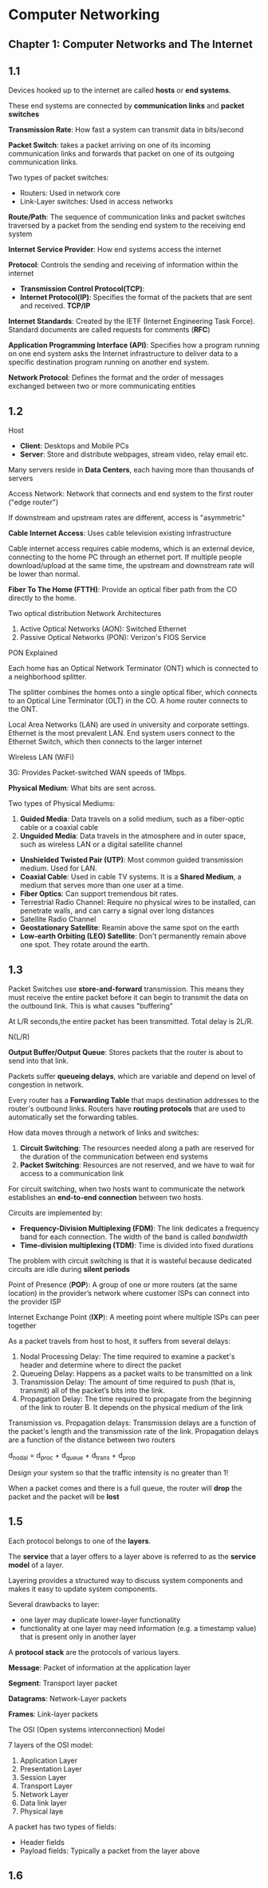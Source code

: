 # Computer Networking

## Chapter 1: Computer Networks and The Internet

## 1.1

Devices hooked up to the internet are called **hosts** or **end systems**. 

These end systems are connected by **communication links** and **packet switches**

**Transmission Rate**: How fast a system can transmit data in bits/second

**Packet Switch**: takes a packet arriving on one of its incoming communication
links and forwards that packet on one of its outgoing communication links. 

Two types of packet switches:

* Routers: Used in network core
* Link-Layer switches: Used in access networks 

**Route/Path**: The sequence of communication links and packet switches traversed by a packet from
the sending end system to the receiving end system

**Internet Service Provider**: How end systems access the internet

**Protocol**: Controls the sending and receiving of information within the internet

* **Transmission Control Protocol(TCP)**:
* **Internet Protocol(IP)**: Specifies the format of the packets that are sent and received. **TCP/IP**

**Internet Standards**: Created by the IETF (Internet Engineering Task Force). Standard documents are called requests for comments (**RFC**)

**Application Programming Interface (API)**: Specifies how a program running on one end system asks
the Internet infrastructure to deliver data to a specific destination program running on another end system. 

**Network Protocol**: Defines the format and the order of messages exchanged between
two or more communicating entities

## 1.2

Host

* **Client**: Desktops and Mobile PCs
* **Server**: Store and distribute webpages, stream video, relay email etc. 

Many servers reside in **Data Centers**, each having more than thousands of servers

Access Network: Network that connects and end system to the first router ("edge router")

If downstream and upstream rates are different, access is "asymmetric"

**Cable Internet Access**: Uses cable television existing infrastructure

Cable internet access requires cable modems, which is an external device, connecting to the home PC through an ethernet port. If multiple people download/upload at the same time, the upstream and downstream rate will be lower than normal. 

**Fiber To The Home (FTTH)**: Provide an optical fiber path from the CO directly to the home. 

Two optical distribution Network Architectures

1. Active Optical Networks (AON): Switched Ethernet
2. Passive Optical Networks (PON): Verizon's FIOS Service

PON Explained

Each home has an Optical Network Terminator (ONT) which is connected to a neighborhood splitter. 

The splitter combines the homes onto a single optical fiber, which connects to an Optical Line Terminator (OLT) in the CO. A home router connects to the ONT. 

Local Area Networks (LAN) are used in university and corporate settings. Ethernet is the most prevalent LAN. End system users connect to the Ethernet Switch, which then connects to the larger internet

Wireless LAN (WiFi)

3G: Provides Packet-switched WAN speeds of 1Mbps. 

**Physical Medium**: What bits are sent across. 

Two types of Physical Mediums:

1. **Guided Media**: Data travels on a solid medium, such as a fiber-optic cable or a coaxial cable
2. **Unguided Media**: Data travels in the atmosphere and in outer space, such as wireless LAN or a digital satellite channel

* **Unshielded Twisted Pair (UTP)**: Most common guided transmission medium. Used for LAN. 
* **Coaxial Cable**: Used in cable TV systems. It is a **Shared Medium**, a medium that serves more than one user at a time. 
* **Fiber Optics**: Can support tremendous bit rates. 
* Terrestrial Radio Channel: Require no physical wires to be installed, can penetrate walls, and can carry a signal over long distances 
* Satellite Radio Channel
*   **Geostationary Satellite**: Reamin above the same spot on the earth
*   **Low-earth Orbiting (LEO) Satellite**: Don't permanently remain above one spot. They rotate around the earth. 

## 1.3

Packet Switches use **store-and-forward** transmission. This means they must receive the entire packet before it can begin to transmit the data on the outbound link. This is what causes "buffering"

At L/R seconds,the entire packet has been transmitted. Total delay is 2L/R. 

N(L/R)

**Output Buffer/Output Queue**: Stores packets that the router is about to send into that link. 

Packets suffer **queueing delays**, which are variable and depend on level of congestion in network. 

Every router has a **Forwarding Table** that maps destination addresses to the router's outbound links. Routers have **routing protocols** that are used to automatically set the forwarding tables. 

How data moves through a network of links and switches:

1. **Circuit Switching**: The resources needed along a path are reserved for the duration of the communication between end systems
2. **Packet Switching**: Resources are not reserved, and we have to wait for access to a communication link

For circuit switching, when two hosts want to communicate the network establishes an **end-to-end connection** between two hosts. 

Circuits are implemented by:
* **Frequency-Division Multiplexing (FDM)**: The link dedicates a frequency band for each connection. The width of the band is called *bandwidth*
* **Time-division multiplexing (TDM)**: Time is divided into fixed durations

The problem with circuit switching is that it is wasteful because dedicated circuits are idle during **silent periods**

Point of Presence (**POP**): A group of one or more routers (at the same location) in the provider’s network where customer ISPs can connect into the provider ISP

Internet Exchange Point (**IXP**): A meeting point where multiple ISPs can peer together

As a packet travels from host to host, it suffers from several delays:

1. Nodal Processing Delay: The time required to examine a packet's header and determine where to direct the packet
2. Queueing Delay: Happens as a packet waits to be transmitted on a link
3. Transmission Delay: The amount of time required to push (that is, transmit) all of the packet’s bits into the link. 
4. Propagation Delay: The time required to propagate from the beginning of the link to router B. It depends on the physical medium of the link 

Transmission vs. Propagation delays: Transmission delays are a function of the packet's length and the transmission rate of the link. Propagation delays are a function of the distance between two routers

d<sub>nodal</sub> = d<sub>proc</sub> + d<sub>queue</sub> + d<sub>trans</sub> + d<sub>prop</sub>

Design your system so that the traffic intensity is no greater than 1!

When a packet comes and there is a full queue, the router will **drop** the packet and the packet will be **lost**

## 1.5

Each protocol belongs to one of the **layers**. 

The **service** that a layer offers to a layer above is referred to as the **service model** of a layer. 

Layering provides a structured way to discuss system components and makes it easy to update system components. 

Several drawbacks to layer:

* one layer may duplicate lower-layer functionality
* functionality at one layer may need information (e.g. a timestamp value) that is present only in another layer

A **protocol stack** are the protocols of various layers. 

**Message**: Packet of information at the application layer 

**Segment**: Transport layer packet

**Datagrams**: Network-Layer packets

**Frames**: Link-layer packets

The OSI (Open systems interconnection) Model

7 layers of the OSI model:

1. Application Layer
2. Presentation Layer
3. Session Layer
4. Transport Layer
5. Network Layer
6. Data link layer
7. Physical laye

A packet has two types of fields:
* Header fields
* Payload fields: Typically a packet from the layer above

## 1.6






